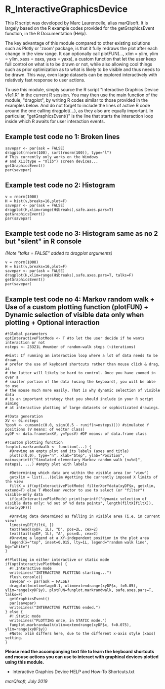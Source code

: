 # R_InteractiveGraphicsDevice
This R script was developed by Marc Laurencelle, alias marQIsoft. It is largely based on the R example codes provided for the getGraphicsEvent function, in the R Documentation (Help).

The key advantage of this module compared to other existing solutions such as Plotly or 'zoom' package, is that it fully redraws the plot after each change in the view range. It can optionally call plotFUN(..., xlim = ylim, ylim = ylim, xaxs = xaxs, yaxs = yaxs), a custom function that let the user keep full control on what is to be drawn or not, while also allowing cool things such as prior optimization as to what is likely to be visible and thus needs to be drawn. This way, even large datasets can be explored interactively with relatively fast response to user actions.

To use this module, simply source the R script "Interactive Graphics Device v1e1.R" in the current R session. You may then use the main function of the module, "dragplot", by writing R codes similar to those provided in the examples below. And do not forget to include the lines of active R code around the one calling dragplot(...), as they also are equally important. In particular, "getGraphicsEvent()" is the line that starts the interaction loop inside which R awaits for user interaction events.

## Example test code no 1: Broken lines

    savepar <- par(ask = FALSE)
    dragplot(rnorm(100), sort(rnorm(100)), type="l")
    # This currently only works on the Windows
    # and X11(type = "Xlib") screen devices...
    getGraphicsEvent()
    par(savepar)

## Example test code no 2: Histogram

    v = rnorm(1000)
    H = hist(v,breaks=16,plot=F)
    savepar <- par(ask = FALSE)
    dragplot(H,xlim=range(H$breaks),safe.axes.pars=T)
    getGraphicsEvent()
    par(savepar)

## Example test code no 3: Histogram same as no 2 but "silent" in R console
_(Note "talks = FALSE" added to dragplot arguments)_

    v = rnorm(1000)
    H = hist(v,breaks=16,plot=F)
    savepar <- par(ask = FALSE)
    dragplot(H,xlim=range(H$breaks),safe.axes.pars=T, talks=F)
    getGraphicsEvent()
    par(savepar)
    
## Example test code no 4: Markov random walk + Use of a custom plotting function (plotFUN) + Dynamic selection of visible data only when plotting + Optional interaction
    
    #!Global parameters
    optInteractivePlotMode <- T #to let the user decide if he wants interaction or not
    nsteps <- 23321L #number of random-walk steps (~iterations)

    #Hint: If running an interaction loop where a lot of data needs to be drawn,
    # prefer the use of keyboard shortcuts rather than mouse click & drag, as
    # the latter will likely be hard to control. Once you have zoomed in over a
    # smaller portion of the data (using the keyboard), you will be able to use
    # the mouse much more easily. That is why dynamic selection of visible data
    # is an important strategy that you should include in your R script aiming
    # at interactive plotting of large datasets or sophisticated drawings.

    #!Data generation
    XV <- 0L:nsteps
    YposV <- cumsum(c(0.0, sign(0.5 - runif(n=nsteps)))) #simulated Y positions (V means: of vector class)
    xyDF <- data.frame(x=XV, y=YposV) #DF means: of data.frame class

    #!Custom plotting function
    funplot.markrandwalk <- function(...) {
      #Drawing an empty plot and its labels (axes and title)
      plot(c(0,0), type="n", xlab="Step", ylab="Position", main=sprintf("Simulated elementary Markov random walk (n=%d)", nsteps), ...) #empty plot with labels

      #Determining which data are within the visible area (or "view")
      getxlim = list(...)$xlim #getting the currently imposed X limits of the view
      filtX = if(optInteractivePlotMode) filterXorYdata(xyDF$x, getxlim, extend=T) else T #boolean vector to use to select (or "filter") visible-only data
      if(optInteractivePlotMode) print(sprintf("dynamic selection of visible data only: %d out of %d data points", length(filtX[filtX]), nrow(xyDF)))

      #Drawing data determined as falling in visible area (i.e. in current view)
      lines(xyDF[filtX, ])
      text(head(xyDF, 1L), "D", pos=2L, cex=2)
      text(tail(xyDF, 1L), "A", pos=4L, cex=2)
      #Drawing a legend at a XY-independent position in the plot area
      legend(x="top", inset=0.015, lty=1L, legend="random walk line", bg="white")
    }

    #!Plotting in either interactive or static mode
    if(optInteractivePlotMode) {
      #!.Interactive mode
      writeLines("INTERACTIVE PLOTTING starting...")
      flush.console()
      savepar <- par(ask = FALSE)
      dragplot(mintimelag=0.1, xlim=extendrange(xyDF$x, f=0.05), ylim=range(xyDF$y), plotFUN=funplot.markrandwalk, safe.axes.pars=T, talks=F)
      getGraphicsEvent()
      par(savepar)
      writeLines("INTERACTIVE PLOTTING ended.")
    } else {
      #!.Static mode
      writeLines("PLOTTING once, in STATIC mode.")
      funplot.markrandwalk(xlim=extendrange(xyDF$x, f=0.075), ylim=range(xyDF$y))
      #Note: xlim differs here, due to the different x-axis style (xaxs) setting.
    }


**Please read the accompanying text file to learn the keyboard shortcuts and mouse actions you can use to interact with graphical devices plotted using this module.**
- Interactive Graphics Device HELP and How-To Shortcuts.txt

_marQIsoft, July 2019_
